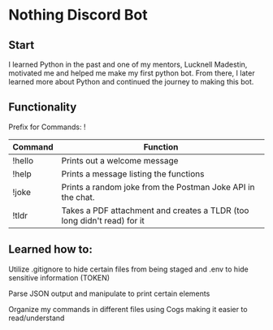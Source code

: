 # Nothing Discord Bot

## Start
I learned Python in the past and one of my mentors, Lucknell Madestin, motivated me and helped me make my first python bot. From there, I later learned more about Python and continued the journey to making this bot.

## Functionality
Prefix for Commands: !

| Command  | Function |
| -------- | -------- |
| !hello  | Prints out a welcome message  |
| !help  | Prints a message listing the functions  |
| !joke  | Prints a random joke from the Postman Joke API in the chat. |
| !tldr  | Takes a PDF attachment and creates a TLDR (too long didn't read) for it |

## Learned how to:
Utilize .gitignore to hide certain files from being staged and .env to hide sensitive information (TOKEN)

Parse JSON output and manipulate to print certain elements

Organize my commands in different files using Cogs making it easier to read/understand
